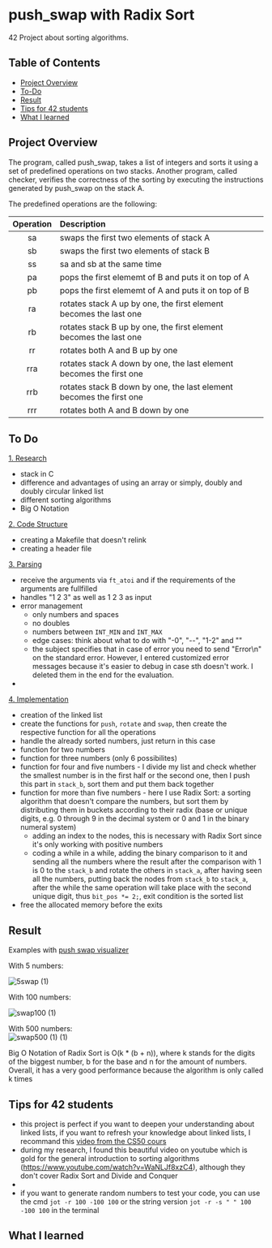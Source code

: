 # push_swap with Radix Sort 
42 Project about sorting algorithms. 

## Table of Contents

* [Project Overview](#project-overview)
* [To-Do](#to-do)
* [Result](#result)
* [Tips for 42 students](#tips-for-42-students)
* [What I learned](#what-i-learned)


## Project Overview
The program, called push_swap, takes a list of integers and sorts it using a set of predefined operations on two stacks. Another program, called checker, verifies the correctness of the sorting by executing the instructions generated by push_swap on the stack A.

The predefined operations are the following: 

| Operation     | Description                                          |
|     :---:     | :---         |   
|      sa       | swaps the first two elements of stack A              |
|      sb       | swaps the first two elements of stack B              |
|      ss       | sa and sb at the same time                           |
|      pa       | pops the first elememt of B and puts it on top of A  |
|      pb       | pops the first elememt of A and puts it on top of B  |
|      ra       | rotates stack A up by one, the first element becomes the last one |
|      rb       | rotates stack B up by one, the first element becomes the last one |
|      rr       | rotates both A and B up by one                       |
|      rra      | rotates stack A down by one, the last element becomes the first one |
|      rrb      | rotates stack B down by one, the last element becomes the first one |
|      rrr      | rotates both A and B down by one                     |

## To Do

<ins>1. Research</ins>
*   stack in C 
*   difference and advantages of using an array or simply, doubly and doubly circular linked list 
*   different sorting algorithms
*   Big O Notation 

<ins>2. Code Structure</ins>
*   creating a Makefile that doesn't relink
*   creating a header file 

<ins>3. Parsing</ins>
*   receive the arguments via ``ft_atoi`` and if the requirements of the arguments are fullfilled 
*   handles "1 2 3" as well as 1 2 3 as input 
*   error management
     *  only numbers and spaces 
     *  no doubles
     *  numbers between ``INT_MIN`` and ``INT_MAX``
     *  edge cases: think about what to do with "-0", "--", "1-2" and ""
     *  the subject specifies that in case of error you need to send "Error\n" on the standard error. However, I entered customized error messages              because it's easier to debug in case sth doesn't work. I deleted them in the end for the evaluation.
*   


<ins>4. Implementation</ins>
*   creation of the linked list
*   create the functions for ``push``, ``rotate`` and ``swap``, then create the respective function for all the operations
*   handle the already sorted numbers, just return in this case
*   function for two numbers
*   function for three numbers (only 6 possibilites)
*   function for four and five numbers - I divide my list and check whether the smallest number is in the first half or the second one, then I push this part     in ``stack_b``, sort them and put them back together
*   function for more than five numbers - here I use Radix Sort: a sorting algorithm that doesn't compare the numbers, but sort them by distributing them     in buckets according to their radix (base or unique digits, e.g. 0 through 9 in the decimal system or 0 and 1 in the binary numeral system)
     *  adding an index to the nodes, this is necessary with Radix Sort since it's only working with positive numbers
     *  coding a while in a while, adding the binary comparison to it and sending all the numbers where the result after the comparison with 1 is 0 to           the ``stack_b`` and rotate the others in ``stack_a``, after having seen all the numbers, putting back the nodes from ``stack_b`` to ``stack_a``,         after the while the same operation will take place with the second unique digit, thus ``bit_pos *= 2;``, exit condition is the sorted list
*   free the allocated memory before the exits 

## Result 

Examples with [push swap visualizer](https://github.com/o-reo/push_swap_visualizer) 

With 5 numbers:

![5swap (1)](https://user-images.githubusercontent.com/114035440/235314403-2111e0f6-c2f6-4946-b59e-51ba01b949cd.gif)


With 100 numbers:

![swap100 (1)](https://user-images.githubusercontent.com/114035440/235314572-422e7d72-974a-4ebb-8789-d8ed70915809.gif)


With 500 numbers:  
![swap500 (1) (1)](https://user-images.githubusercontent.com/114035440/235314973-f2817cf3-e4ca-478f-b36f-c70890dd2609.gif)


Big O Notation of Radix Sort is O(k * (b + n)), where k stands for the digits of the biggest number, b for the base and n for the amount of numbers.
Overall, it has a very good performance because the algorithm is only called k times 

## Tips for 42 students 
*   this project is perfect if you want to deepen your understanding about linked lists, if you want to refresh your knowledge about linked lists, I recommand this [video from the CS50 cours](https://www.youtube.com/watch?v=2T-A_GFuoTo)
*   during my research, I found this beautiful video on youtube which is gold for the general introduction to sorting algorithms (https://www.youtube.com/watch?v=WaNLJf8xzC4), although they don't cover Radix Sort and Divide and Conquer
*   
*   if you want to generate random numbers to test your code, you can use the cmd ``jot -r 100 -100 100`` or the string version ``jot -r -s " " 100 -100 100`` in the terminal 


## What I learned 

